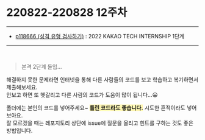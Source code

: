 # 220822-220828 12주차
---
* [p118666 (성격 유형 검사하기)](https://school.programmers.co.kr/learn/courses/30/lessons/118666) : 2022 KAKAO TECH INTERNSHIP 1단계

---  
<br>

  > 본격 2단계 돌입...  
  
  해결하지 못한 문제라면 인터넷을 통해 다른 사람들의 코드를 보고 학습하고 복기하면서 제출해보세요.  
   안보고 하면 또 헷갈리고 다른 사람의 코드가 도움이 많이 됩니다...😀   
     
   폴더에는 본인의 코드를 넣어주세요~ <span style='background-color:#fff5b1'>__틀린 코드라도 좋습니다.__</span> 시도한 흔적이라도 넣어보아요.  
   잘 모르겠을 때는 레포지토리 상단에 issue에 질문을 올리고 힌트를 구하는 것도 좋은 방법입니다.

<br>
